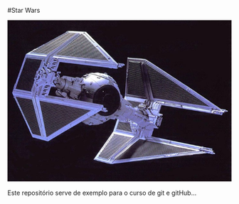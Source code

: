 #Star Wars

![BattleFrond](./././starwars.jpg)


Este repositório serve de exemplo para o curso de git e gitHub...


